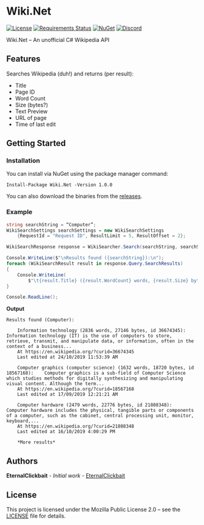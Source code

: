 # Wiki.Net

[![License](https://img.shields.io/github/license/Creepysin-Studios/Wiki.Net)](/LICENSE) [![Requirements Status](https://requires.io/github/Creepysin-Studios/Wiki.Net/requirements.svg?branch=Stable)](https://requires.io/github/Creepysin-Studios/Wiki.Net/requirements/?branch=Stable) [![NuGet](https://img.shields.io/nuget/v/Wiki.Net)](https://www.nuget.org/packages/Wiki.Net/) [![Discord](https://img.shields.io/badge/Discord-Creepysin-7289da.svg?logo=discord)](https://discord.creepysin.com)

Wiki.Net – An unofficial C# Wikipedia API

## Features

Searches Wikipedia (duh!) and returns (per result):
* Title
* Page ID
* Word Count
* Size (bytes?)
* Text Preview
* URL of page
* Time of last edit

## Getting Started

### Installation

You can install via NuGet using the package manager command:

```
Install-Package Wiki.Net -Version 1.0.0
```

You can also download the binaries from the [releases](https://github.com/Creepysin-Studios/Wiki.Net/releases).

### Example

```c#
string searchString = “Computer”;
WikiSearchSettings searchSettings = new WikiSearchSettings
	{RequestId = "Request ID", ResultLimit = 5, ResultOffset = 2};

WikiSearchResponse response = WikiSearcher.Search(searchString, searchSettings);

Console.WriteLine($"\nResults found ({searchString}):\n");
foreach (WikiSearchResult result in response.Query.SearchResults)
{
	Console.WriteLine(
		$"\t{result.Title} ({result.WordCount} words, {result.Size} bytes, id {result.PageId}):\t{result.Preview}...\n\tAt {result.Url}\n\tLast edited at {result.LastEdited}\n");
}

Console.ReadLine();
```

**Output**
```
Results found (Computer):

    Information technology (2836 words, 27146 bytes, id 36674345):  Information technology (IT) is the use of computers to store, retrieve, transmit, and manipulate data, or information, often in the context of a business...
    At https://en.wikipedia.org/?curid=36674345
    Last edited at 24/10/2019 11:53:39 AM

    Computer graphics (computer science) (1632 words, 18720 bytes, id 18567168):    Computer graphics is a sub-field of Computer Science which studies methods for digitally synthesizing and manipulating visual content. Although the term...
    At https://en.wikipedia.org/?curid=18567168
    Last edited at 17/09/2019 12:21:21 AM

    Computer hardware (2479 words, 22776 bytes, id 21808348):       Computer hardware includes the physical, tangible parts or components of a computer, such as the cabinet, central processing unit, monitor, keyboard,...
    At https://en.wikipedia.org/?curid=21808348
    Last edited at 16/10/2019 4:00:29 PM

    *More results*
```

## Authors

**EternalClickbait** - *Initial work* - [EternalClickbait](https://github.com/EternalClickbait)

## License

This project is licensed under the Mozilla Public License 2.0 – see the [LICENSE](/LICENSE) file for details.
